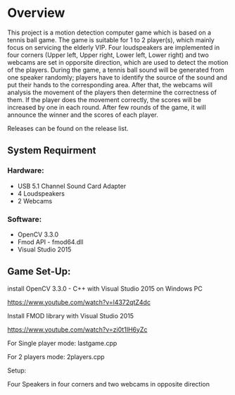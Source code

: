 # Overview

This project is a motion detection computer game which is based on a tennis ball game. The game is suitable for 1 to 2 player(s), which mainly focus on servicing the elderly VIP. Four loudspeakers are implemented in four corners (Upper left, Upper right, Lower left, Lower right) and two webcams are set in opporsite direction, which are used to detect the motion of the players. During the game, a tennis ball sound will be generated from one speaker randomly; players have to identify the source of the sound and put their hands to the corresponding area. After that, the webcams will analysis the movement of the players then determine the correctness of them. If the player does the movement correctly, the scores will be increased by one in each round. After few rounds of the game, it will announce the winner and the scores of each player.

Releases can be found on the release list.

## System Requirment

### Hardware:
- USB 5.1 Channel Sound Card Adapter
- 4 Loudspeakers
- 2 Webcams

### Software:
- OpenCV 3.3.0
- Fmod API - fmod64.dll
- Visual Studio 2015

## Game Set-Up:


install OpenCV 3.3.0 - C++ with Visual Studio 2015 on Windows PC

https://www.youtube.com/watch?v=l4372qtZ4dc


Install FMOD library with Visual Studio 2015

https://www.youtube.com/watch?v=zi0t1IH6yZc



For Single player mode: lastgame.cpp

For 2 players mode: 2players.cpp



Setup:

Four Speakers in four corners and  two webcams in opposite direction


